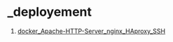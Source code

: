 # _deployement

1. [docker_Apache-HTTP-Server_nginx_HAproxy_SSH](../../InternetServiceArchitecture/09%20deployment%20introduction.pdf)